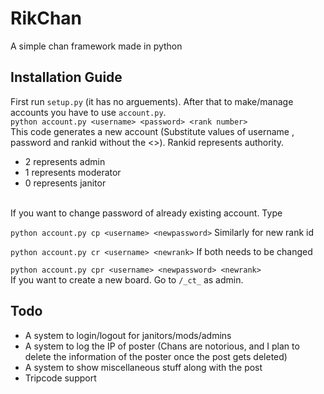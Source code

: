 # RikChan
A simple chan framework made in python

## Installation Guide
First run `setup.py` (it has no arguements). After that to make/manage accounts you have to use `account.py`.</br>
`python account.py <username> <password> <rank number>` </br>
This code generates a new account (Substitute values of username , password and rankid without the <>). Rankid represents authority. 
- 2 represents admin
- 1 represents moderator
- 0 represents janitor
</br>
If you want to change password of already existing account. Type</br>

`python account.py cp <username> <newpassword>`
Similarly for new rank id</br>

`python account.py cr <username> <newrank>`
If both needs to be changed</br>

`python account.py cpr <username> <newpassword> <newrank>`
</br>
If you want to create a new board. Go to `/_ct_` as admin.




## Todo

- A system to login/logout for janitors/mods/admins
- A system to log the IP of poster (Chans are notorious, and I plan to delete the information of the poster once the post gets deleted)
- A system to show miscellaneous stuff along with the post
- Tripcode support